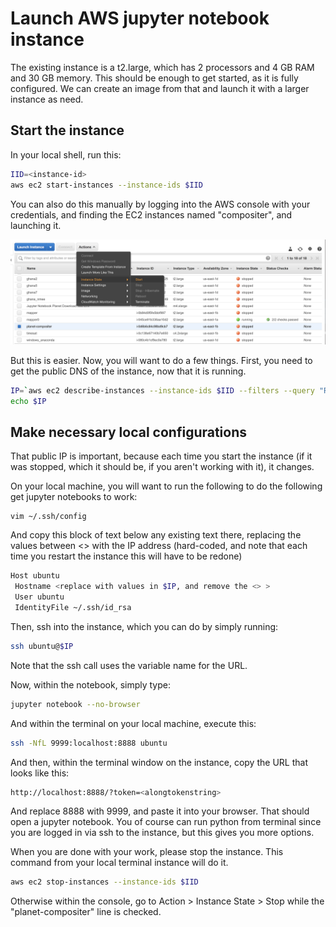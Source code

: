 # Launch AWS jupyter notebook instance

The existing instance is a t2.large, which has 2 processors and 4 GB RAM and 30 GB memory. This should be enough to get started, as it is fully configured. We can create an image from that and launch it with a larger instance as need. 

## Start the instance

In your local shell, run this:
```bash
IID=<instance-id>
aws ec2 start-instances --instance-ids $IID
```

You can also do this manually by logging into the AWS console with your credentials, and finding the EC2 instances named "compositer", and launching it. 

![](figures/console.png)

But this is easier. Now, you will want to do a few things. First, you need to get the public DNS of the instance, now that it is running.  

```bash
IP=`aws ec2 describe-instances --instance-ids $IID --filters --query "Reservations[].Instances[].PublicIpAddress"`
echo $IP
```

## Make necessary local configurations
That public IP is important, because each time you start the instance (if it was stopped, which it should be, if you aren't working with it), it changes. 

On your local machine, you will want to run the following to do the following get jupyter notebooks to work:

```
vim ~/.ssh/config
```

And copy this block of text below any existing text there, replacing the values between <> with the IP address (hard-coded, and note that each time you restart the instance this will have to be redone)
```bash
Host ubuntu
 Hostname <replace with values in $IP, and remove the <> >
 User ubuntu
 IdentityFile ~/.ssh/id_rsa
```

Then, ssh into the instance, which you can do by simply running:
```bash
ssh ubuntu@$IP
```

Note that the ssh call uses the variable name for the URL. 

Now, within the notebook, simply type:
```bash
jupyter notebook --no-browser
```

And within the terminal on your local machine, execute this:
```bash
ssh -NfL 9999:localhost:8888 ubuntu
```

And then, within the terminal window on the instance, copy the URL that looks like this:

```bash
http://localhost:8888/?token=<alongtokenstring>
```

And replace 8888 with 9999, and paste it into your browser. That should open a jupyter notebook. You of course can run python from terminal since you are logged in via ssh to the instance, but this gives you more options. 

When you are done with your work, please stop the instance. This command from your local terminal instance will do it. 
```bash
aws ec2 stop-instances --instance-ids $IID
```

Otherwise within the console, go to Action > Instance State > Stop while the "planet-compositer" line is checked. 












